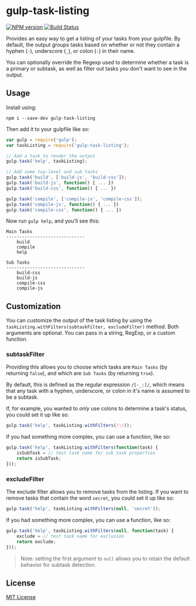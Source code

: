 # gulp-task-listing

[![NPM version][npm-image]][npm-url] [![Build Status][travis-image]][travis-url]

Provides an easy way to get a listing of your tasks from your gulpfile.  By default, the output groups tasks based on whether or not they contain a hyphen (`-`), underscore (`_`), or colon (`:`) in their name.

You can optionally override the Regexp used to determine whether a task is a primary or subtask, as well as filter out tasks you don't want to see in the output.

## Usage

Install using:

    npm i --save-dev gulp-task-listing

Then add it to your gulpfile like so:

```js
var gulp = require('gulp');
var taskListing = require('gulp-task-listing');

// Add a task to render the output
gulp.task('help', taskListing);

// Add some top-level and sub tasks
gulp.task('build', ['build-js', 'build-css']);
gulp.task('build-js', function() { ... })
gulp.task('build-css', function() { ... })

gulp.task('compile', ['compile-js', 'compile-css']);
gulp.task('compile-js', function() { ... })
gulp.task('compile-css', function() { ... })
```

Now run `gulp help`, and you'll see this:

```plain
Main Tasks
------------------------------
    build
    compile
    help

Sub Tasks
------------------------------
    build-css
    build-js
    compile-css
    compile-js
```

## Customization

You can customize the output of the task listing by using the `taskListing.withFilters(subtaskFilter, excludeFilter)` method.  Both arguments are optional.  You can pass in a string, RegExp, or a custom function.

### subtaskFilter

Providing this allows you to choose which tasks are `Main Tasks` (by returning `false`), and which are `Sub Tasks` (by returning `true`).

By default, this is defined as the regular expression `/[-_:]/`, which means that any task with a hyphen, underscore, or colon in it's name is assumed to be a subtask.

If, for example, you wanted to *only* use colons to determine a task's status, you could set it up like so:

```js
gulp.task('help', taskListing.withFilters(/:/));
```

If you had something more complex, you can use a function, like so:

```js
gulp.task('help', taskListing.withFilters(function(task) {
	isSubTask = // test task name for sub task properties
	return isSubTask;
}));
```

### excludeFilter

The exclude filter allows you to remove tasks from the listing.  If you want to remove tasks that contain the word `secret`, you could set it up like so:

```js
gulp.task('help', taskListing.withFilters(null, 'secret'));
```

If you had something more complex, you can use a function, like so:

```js
gulp.task('help', taskListing.withFilters(null, function(task) {
	exclude = // test task name for exclusion
	return exclude;
}));
```

> Note: setting the first argument to `null` allows you to retain the default behavior for subtask detection.

## License

[MIT License](http://en.wikipedia.org/wiki/MIT_License)

[npm-url]: https://npmjs.org/package/gulp-task-listing
[npm-image]: https://badge.fury.io/js/gulp-task-listing.png

[travis-url]: http://travis-ci.org/OverZealous/gulp-task-listing
[travis-image]: https://secure.travis-ci.org/OverZealous/gulp-task-listing.png?branch=master
